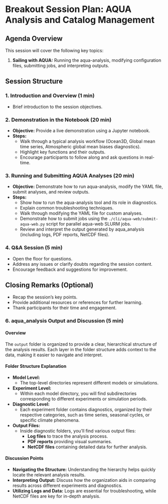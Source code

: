 # Breakout Session Plan: AQUA Analysis and Catalog Management

## Agenda Overview
This session will cover the following key topics:
1. **Sailing with AQUA:** Running the aqua-analysis, modifying configuration files, submitting jobs, and interpreting outputs.

## Session Structure

### 1. **Introduction and Overview (1 min)**
   - Brief introduction to the session objectives.

### 2. **Demonstration in the Notebook (20 min)**
   - **Objective:** Provide a live demonstration using a Jupyter notebook.
   - **Steps:**
     - Walk through a typical analysis workflow (Ocean3D, Global mean time series, Atmospheric global mean biases diagnostics).
     - Highlight key functions and their outputs.
     - Encourage participants to follow along and ask questions in real-time.

### 3. **Running and Submitting AQUA Analyses (20 min)**
   - **Objective:** Demonstrate how to run aqua-analysis, modify the YAML file, submit analyses, and review outputs.
   - **Steps:**
     - Show how to run the aqua-analysis tool and its role in diagnostics.
     - Explain common troubleshooting techniques.
     - Walk through modifying the YAML file for custom analyses.
     - Demonstrate how to submit jobs using the `./cli/aqua-web/submit-aqua-web.py` script for parallel aqua-web SLURM jobs.
     - Review and interpret the output generated by aqua_analysis (including logs, PDF reports, NetCDF files).

### 4. **Q&A Session (5 min)**
   - Open the floor for questions.
   - Address any issues or clarify doubts regarding the session content.
   - Encourage feedback and suggestions for improvement.

## Closing Remarks (Optional)
   - Recap the session’s key points.
   - Provide additional resources or references for further learning.
   - Thank participants for their time and engagement.

### 6. aqua_analysis Output and Discussion (5 min)

#### Overview
The `output` folder is organized to provide a clear, hierarchical structure of the analysis results. Each layer in the folder structure adds context to the data, making it easier to navigate and interpret.

#### Folder Structure Explanation

- **Model Level:**
  - The top-level directories represent different models or simulations.
- **Experiment Level:**
  - Within each model directory, you will find subdirectories corresponding to different experiments or simulation periods.
- **Diagnostic Level:**
  - Each experiment folder contains diagnostics, organized by their respective categories, such as time series, seasonal cycles, or specific climate phenomena.
- **Output Files:**
  - Inside diagnostic folders, you’ll find various output files:
    - **Log files** to trace the analysis process.
    - **PDF reports** providing visual summaries.
    - **NetCDF files** containing detailed data for further analysis.

#### Discussion Points
- **Navigating the Structure:** Understanding the hierarchy helps quickly locate the relevant analysis results.
- **Interpreting Output:** Discuss how the organization aids in comparing results across different experiments and diagnostics.
- **Utilizing Logs and Data:** Logs are essential for troubleshooting, while NetCDF files are key for in-depth analysis.
